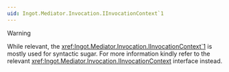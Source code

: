 ```yaml
---
uid: Ingot.Mediator.Invocation.IInvocationContext`1
---
```


> [!WARNING]
> While relevant, the <xref:Ingot.Mediator.Invocation.IInvocationContext`1> 
> is mostly used for syntactic sugar. For more information kindly 
> refer to the relevant <xref:Ingot.Mediator.Invocation.IInvocationContext> 
> interface instead.
